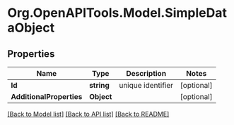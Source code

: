 # Org.OpenAPITools.Model.SimpleDataObject

## Properties

Name | Type | Description | Notes
------------ | ------------- | ------------- | -------------
**Id** | **string** | unique identifier | [optional] 
**AdditionalProperties** | **Object** |  | [optional] 

[[Back to Model list]](../README.md#documentation-for-models) [[Back to API list]](../README.md#documentation-for-api-endpoints) [[Back to README]](../README.md)

